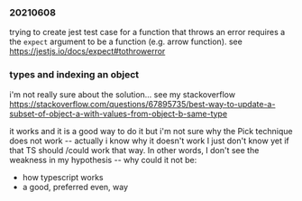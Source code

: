 ### 20210608
trying to create jest test case for a function that throws an error requires a the `expect` argument to
be a function (e.g. arrow function). see https://jestjs.io/docs/expect#tothrowerror

### types and indexing an object
i'm not really sure about the solution... see my stackoverflow 
https://stackoverflow.com/questions/67895735/best-way-to-update-a-subset-of-object-a-with-values-from-object-b-same-type

it works and it is a good way to do it but i'm not sure why the Pick technique does not work --
actually i know why it doesn't work I just don't know yet if that TS should /could work that way. 
In other words, I don't see the weakness in my hypothesis -- why could it not be:
- how typescript works
- a good, preferred even, way

